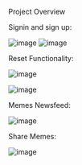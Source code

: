 Project Overview

Signin and sign up:

![image](https://user-images.githubusercontent.com/86945412/180292412-2cb7f2f7-5cd4-481f-ba8e-2a0ca08fa79f.png) ![image](https://user-images.githubusercontent.com/86945412/180292859-2176db4b-0b3f-441e-a144-a095550c135d.png)


Reset Functionality:

![image](https://user-images.githubusercontent.com/86945412/180293402-2df3260d-d879-4373-9cf0-e9013d4472f5.png)

![image](https://user-images.githubusercontent.com/86945412/180293513-6f199efb-6cbc-4590-8dcc-adebac7112c1.png)


Memes Newsfeed:

![image](https://user-images.githubusercontent.com/86945412/180293692-26795412-a9c1-407a-9b25-4e65c2b2ce4a.png)



Share Memes:

![image](https://user-images.githubusercontent.com/86945412/180293775-fcf4e917-6fbd-49f5-8fcf-aee4626771f4.png)



